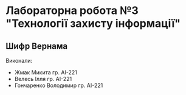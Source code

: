 # Лабораторна робота №3 "Технології захисту інформації"

## Шифр Вернама

Виконали:
- Жмак Микита гр. АІ-221
- Велесь Ілля гр. АІ-221
- Гончаренко Володимир гр. АІ-221
 
  
